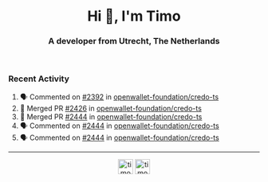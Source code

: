 <h1 align="center">Hi 👋, I'm Timo</h1>
<h3 align="center">A developer from Utrecht, The Netherlands</h3>
<br/>
<!-- https://github.com/rahuldkjain/github-profile-readme-generator --!>

<!--  <p align="left"><img src="https://github-readme-stats.vercel.app/api?username=timoglastra&show_icons=true&count_private=true&" alt="timoglastra" /></p> --!>

<!--
Github language stats
<p align="left"><img src="https://github-readme-stats.vercel.app/api/top-langs/?username=timoglastra&layout=compact" alt="timoglastra" /><p>
-->

<!-- Codestats language stats -->
<!-- <p align="left"><img src="https://codestats-readme.vercel.app/api/top-langs/?username=timoglastra&layout=compact&language_count=12" alt="timoglastra" /><p>    --!>
  
<h3>Recent Activity</h3>

<!--START_SECTION:activity-->
1. 🗣 Commented on [#2392](https://github.com/openwallet-foundation/credo-ts/pull/2392#issuecomment-3391340053) in [openwallet-foundation/credo-ts](https://github.com/openwallet-foundation/credo-ts)
2. 🎉 Merged PR [#2426](https://github.com/openwallet-foundation/credo-ts/pull/2426) in [openwallet-foundation/credo-ts](https://github.com/openwallet-foundation/credo-ts)
3. 🎉 Merged PR [#2444](https://github.com/openwallet-foundation/credo-ts/pull/2444) in [openwallet-foundation/credo-ts](https://github.com/openwallet-foundation/credo-ts)
4. 🗣 Commented on [#2444](https://github.com/openwallet-foundation/credo-ts/pull/2444#issuecomment-3391048061) in [openwallet-foundation/credo-ts](https://github.com/openwallet-foundation/credo-ts)
5. 🗣 Commented on [#2444](https://github.com/openwallet-foundation/credo-ts/pull/2444#issuecomment-3391008380) in [openwallet-foundation/credo-ts](https://github.com/openwallet-foundation/credo-ts)
<!--END_SECTION:activity-->

---

<p align="center">
<a href="https://twitter.com/timoglastra" target="blank"><img align="center" src="https://cdn.jsdelivr.net/npm/simple-icons@3.0.1/icons/twitter.svg" alt="timoglastra" height="30" width="30" /></a>
<a href="https://linkedin.com/in/timoglastra" target="blank"><img align="center" src="https://cdn.jsdelivr.net/npm/simple-icons@3.0.1/icons/linkedin.svg" alt="timoglastra" height="30" width="30" /></a>
</p>



